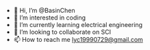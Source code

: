 - 👋 Hi, I’m @BasinChen
- 👀 I’m interested in coding
- 🌱 I’m currently learning electrical engineering
- 💞️ I’m looking to collaborate on SCI
- 📫 How to reach me lyc19990729@gmail.com

<!---
BasinChen/BasinChen is a ✨ special ✨ repository because its `README.md` (this file) appears on your GitHub profile.
You can click the Preview link to take a look at your changes.
--->
